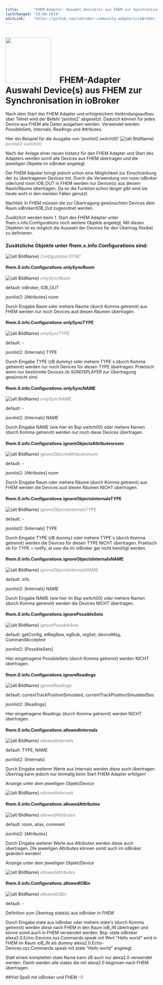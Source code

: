 ```yaml
---
title:       "FHEM-Adapter: Auswahl Device(s) aus FHEM zur Synchronisation in ioBroker"
lastChanged: "25.04.2019"
editLink:    "https://github.com/iobroker-community-adapters/ioBroker.fhem/blob/master/docs/de/Synchro.md"
---
```


# <img src="media/fhem.png" width=150 hight=150/>&emsp;FHEM-Adapter<br> Auswahl Device(s) aus FHEM zur Synchronisation in ioBroker
Nach dem Start des FHEM Adapter und erfolgreichem Verbindungsaufbau über Telnet wird der Befehl 'jsonlist2' abgesetzt.
Dadurch können für jedes Device aus FHEM alle Daten ausgelsen werden. Verwendet werden PossibleSets, Internals, Readings und Attributes. 

Hier ein Beispiel für die Ausgabe von 'jsonlist2 switch00'
![{alt BildName}](media/jsonlist2.PNG "jsonlist2 switch00") <span style="color:grey">*jsonlist2 switch00*</span>

Nach der Anlage einer neuen Instanz für den FHEM Adapter und Start des Adapters werden somit alle Devices aus FHEM übertragen und die jeweiligen Objekte im ioBroker angelegt.

Der FHEM Adpater bringt jedoch schon eine Möglichkeit zur Einschränkung der zu übertragenen Devices mit.
Durch die Verwendung von room ioBroker oder/und room IOB_OUT in FHEM werden nur Device(s) aus diesem Raum/Räume übertragen.
Da es die Funktion schon länger gibt wird sie heute wohl in den meisten Fällen genutzt.

Nachteil: In FHEM müssen die zur Übertragung gewünschten Devices dem Raum ioBroker/IOB_Out zugeordnet werden.

Zusätzlich werden beim 1. Start des FHEM Adapter unter fhem.x.info.Configurations noch weitere Objekte angelegt.
Mit diesen Objekten ist es möglich die Auswahl der Devices für den Übertrag flexibel zu definieren.


### Zusätzliche Objekte unter fhem.x.info.Configurations sind:
![{alt BildName}](media/Configurations_SYNC.PNG "Configuration SYNC") <span style="color:grey">*Configuration SYNC*</span>

#### fhem.0.info.Configurations.onlySyncRoom
![{alt BildName}](media/Config_Sync_onlySyncRoom.PNG "onlySyncRoom") <span style="color:grey">*onlySyncRoom*</span>

default:   ioBroker, IOB_OUT

jsonlist2: [Attributes] room

Durch Eingabe Raum oder mehere Räume (durch Komma getrennt) aus FHEM werden nur noch Devices aud diesen Räumen  übertragen.


#### fhem.0.info.Configurations.onlySyncTYPE
![{alt BildName}](media/Config_Sync_onlySyncTYPE.PNG "onlySyncTYPE") <span style="color:grey">*onlySyncTYPE*</span>

default:    -

jsonlist2: [Internals] TYPE

Durch Eingabe TYPE (zB dummy) oder mehere TYPE´s (durch Komma getrennt) werden nur noch Devices für diesen TYPE übertragen.
Praktisch wenn nur bestimmte Devices zb SONOSPLAYER zur Übertragung gewünscht sind.

#### fhem.0.info.Configurations.onlySyncNAME
![{alt BildName}](media/Config_Sync_onlySyncNAME.PNG "onlySyncNAME") <span style="color:grey">*onlySyncNAME*</span>

default: -

jsonlist2: [Internals] NAME

Durch Eingabe NAME (wie hier im Bsp switch00) oder mehere Namen (durch Komma getrennt) werden nur noch diese Devices übertragen.

#### fhem.0.info.Configurations.ignoreObjectsAttributesroom
![{alt BildName}](media/Config_Sync_ignoreObjectsAttributesroom.PNG "ignoreObjectsAttributesroom") <span style="color:grey">*ignoreObjectsAttributesroom*</span>

default:   -

jsonlist2: [Attributes] room

Durch Eingabe Raum oder mehere Räume (durch Komma getrennt) aus FHEM werden die Devices aud diesen Räumen NICHT  übertragen.

#### fhem.0.info.Configurations.ignoreObjectsInternalsTYPE
![{alt BildName}](media/Config_Sync_ignoreObjectsInternalsTYPE.PNG "ignoreObjectsInternalsTYPE") <span style="color:grey">*ignoreObjectsInternalsTYPE*</span>

default:    -

jsonlist2: [Internals] TYPE

Durch Eingabe TYPE (zB dummy) oder mehere TYPE´s (durch Komma getrennt) werden die Devices für diesen TYPE NICHT übertragen.
Praktisch zb für TYPE = notify, at usw die im ioBroker gar nicht benötigt werden.

#### fhem.0.info.Configurations.ignoreObjectsInternalsNAME
![{alt BildName}](media/Config_Sync_ignoreObjectsInternalsNAME.PNG "ignoreObjectsInternalsNAME") <span style="color:grey">*ignoreObjectsInternalsNAME*</span>

default:    info

jsonlist2: [Internals] NAME

Durch Eingabe NAME (wie hier im Bsp switch00) oder mehere Namen (durch Komma getrennt) werden die Devices NICHT übertragen.

#### fhem.0.info.Configurations.ignorePossibleSets
![{alt BildName}](media/Config_Sync_ignorePossibleSets.PNG "ignorePossibleSets") <span style="color:grey">*ignorePossibleSets*</span>

default: getConfig, etRegRaw, egBulk, regSet, deviceMsg, CommandAccepted

jsonlist2: [PossibleSets]

Hier eingetragene PossibleSets (durch Komma getrennt) werden NICHT übertragen.

#### fhem.0.info.Configurations.ignoreReadings
![{alt BildName}](media/Config_Sync_ignoreReadings.PNG "ignoreReadings") <span style="color:grey">*ignoreReadings*</span>

default:    currentTrackPositionSimulated, currentTrackPositionSimulatedSec

jsonlist2: [Readings]

Hier eingetragene Readings (durch Komma getrennt) werden NICHT übertragen.

#### fhem.0.info.Configurations.allowedInternals
![{alt BildName}](media/Config_Sync_allowedInternals.PNG "allowedInternals") <span style="color:grey">*allowedInternals*</span>

default: TYPE, NAME

jsonlist2: [Internals]

Durch Eingabe weiterer Werte aus Internals werden diese auch übertragen.
Übertrag kann jedoch nur einmalig beim Start FHEM Adapter erfolgen!

Anzeige unter dem jeweiligen Objekt/Device 

![{alt BildName}](media/switch00_Internals.PNG "allowedInternals") <span style="color:grey">*allowedInternals*</span>

#### fhem.0.info.Configurations.allowedAttributes
![{alt BildName}](media/Config_Sync_allowedAttributes.PNG "allowedAttributes") <span style="color:grey">*allowedAttributes*</span>

default:   room, alias, comment

jsonlist2: [Attributes]

Durch Eingabe weiterer Werte aus Attributes werden diese auch übertragen.
DIe jeweiligen Attributes können somit auch im ioBroker geändert werden!

Anzeige unter dem jeweiligen Objekt/Device 

![{alt BildName}](media/switch00_Attributes.PNG "allowedAttributes") <span style="color:grey">*allowedAttributes*</span>

#### fhem.0.info.Configurations.allowedIOBin
![{alt BildName}](media/Config_Sync_allowedIOBin.PNG "allowedIOBin") <span style="color:grey">*allowedIOBin*</span>

default: -

Definition zum Übertrag state(s) aus ioBroker in FHEM

Durch Eingabe state aus IoBroker oder mehere state's (durch Komma getrennt) werden diese nach FHEM in den Raum ioB_IN übertragen und könne somit auch in FHEM verwendet werden.
Bsp: state ioBroker alexa2.0.Echo-Devices.xyz.Commands.speak mit Wert "Hello world" 
wird in FHEM im Raum ioB_IN als dummy alexa2.0.Echo-Devices.xyz.Commands.speak mit state "Hello world" angelegt.

Statt einem kompletten state Name kann zB auch nur alexa2.0 verwendet werden.
Damit werden alle states die mit alexa2.0 beginnen nach FHEM übertragen.

##Viel Spaß mit ioBroker und FHEM :-)


<!-- Bild einfügen
![{alt BildName}](media/jsonlist2.png "jsonlist2 switch00") <span style="color:grey">*jsonlist2 switch00*</span>
-->










